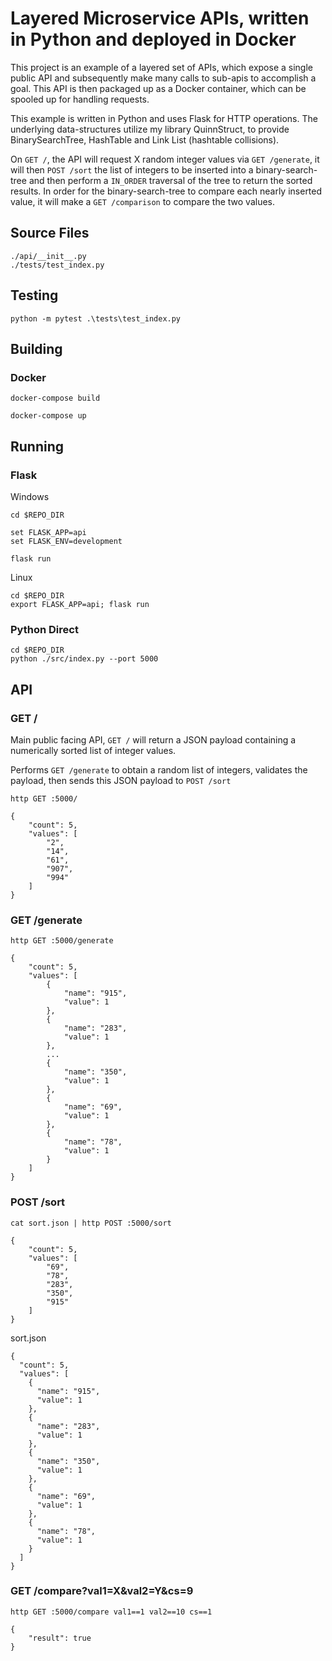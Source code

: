 # Layered Microservice APIs, written in Python and deployed in Docker

This project is an example of a layered set of APIs, which expose a single public API and subsequently make many calls to sub-apis to accomplish a goal. This API is then packaged up as a Docker container, which can be spooled up for handling requests.

This example is written in Python and uses Flask for HTTP operations. The underlying data-structures utilize my library QuinnStruct, to provide BinarySearchTree, HashTable and Link List (hashtable collisions). 

On ```GET /```, the API will request X random integer values via ```GET /generate```, it will then ```POST /sort``` the list of integers to be inserted into a binary-search-tree and then perform a ```IN_ORDER``` traversal of the tree to return the sorted results. In order for the binary-search-tree to compare each nearly inserted value, it will make a ```GET /comparison``` to compare the two values.


## Source Files

```
./api/__init__.py
./tests/test_index.py
```

## Testing

```
python -m pytest .\tests\test_index.py
```

## Building

### Docker

```
docker-compose build

docker-compose up
```

## Running

### Flask

Windows
```
cd $REPO_DIR

set FLASK_APP=api
set FLASK_ENV=development

flask run
```

Linux
```
cd $REPO_DIR
export FLASK_APP=api; flask run
```

### Python Direct
```
cd $REPO_DIR
python ./src/index.py --port 5000
```

## API

### GET /

Main public facing API, ```GET /``` will return a JSON payload containing a numerically sorted list of integer values.

Performs ```GET /generate``` to obtain a random list of integers, validates the payload, then sends this JSON payload to ```POST /sort```


```
http GET :5000/
```
```
{
    "count": 5,
    "values": [
        "2",
        "14",
        "61",
        "907",
        "994"
    ]
}
```

### GET /generate

```
http GET :5000/generate
```
```
{
    "count": 5,
    "values": [
        {
            "name": "915",
            "value": 1
        },
        {
            "name": "283",
            "value": 1
        },
        ...
        {
            "name": "350",
            "value": 1
        },
        {
            "name": "69",
            "value": 1
        },
        {
            "name": "78",
            "value": 1
        }
    ]
}
```

### POST /sort

```
cat sort.json | http POST :5000/sort
```
```
{
    "count": 5,
    "values": [
        "69",
        "78",
        "283",
        "350",
        "915"
    ]
}
```
sort.json
```
{
  "count": 5,
  "values": [
    {
      "name": "915",
      "value": 1
    },
    {
      "name": "283",
      "value": 1
    },
    {
      "name": "350",
      "value": 1
    },
    {
      "name": "69",
      "value": 1
    },
    {
      "name": "78",
      "value": 1
    }
  ]
}
```

### GET /compare?val1=X&val2=Y&cs=9

```
http GET :5000/compare val1==1 val2==10 cs==1
```
```
{
    "result": true
}
```
